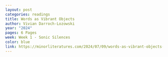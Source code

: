 ```yaml
---
layout: post
categories: readings
title: Words as Vibrant Objects
author: Vivian Darroch-Lozowski
year: "2024"
pages: 6 Pages
week: Week 1 - Sonic Silences
color: blue
link: https://minorliteratures.com/2024/07/09/words-as-vibrant-objects-vivian-darroch-lozowski/
---
```

